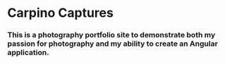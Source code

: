# Carpino Captures

### This is a photography portfolio site to demonstrate both my passion for photography and my ability to create an Angular application.
